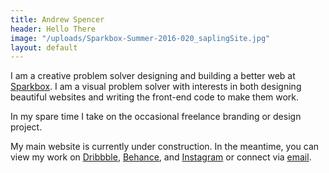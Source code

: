 ```yaml
---
title: Andrew Spencer
header: Hello There
image: "/uploads/Sparkbox-Summer-2016-020_saplingSite.jpg"
layout: default
---
```


I am a creative problem solver designing and building a better web at [Sparkbox](https://seesparkbox.com/). I am a visual problem solver with interests in both designing beautiful websites and writing the front-end code to make them work.

In my spare time I take on the occasional freelance branding or design project.

My main website is currently under construction. In the meantime, you can view my work on [Dribbble](https://dribbble.com/aspencer_ginger), [Behance](https://www.behance.net/andrew_spencer), and [Instagram](https://www.instagram.com/1.ginger/) or connect via [email](mailto:connect@andrew-spencer.com).